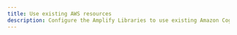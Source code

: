 ```yaml
---
title: Use existing AWS resources
description: Configure the Amplify Libraries to use existing Amazon Cognito resources by referencing them in your configuration.
---
```


<inline-fragment platform="android" src="~/lib/auth/fragments/existing-resources.md"></inline-fragment>
<inline-fragment platform="ios" src="~/lib/auth/fragments/existing-resources.md"></inline-fragment>
